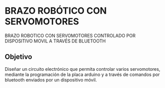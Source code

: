 # BRAZO ROBÓTICO CON SERVOMOTORES

BRAZO ROBOTICO CON SERVOMOTORES CONTROLADO POR DISPOSITIVO MOVIL A TRAVÉS DE BLUETOOTH

## Objetivo

Diseñar un circuito electrónico que permita controlar varios servomotores, mediante la programación de la placa arduino y a través de comandos por bluetooth enviados por un dispositivo móvil.